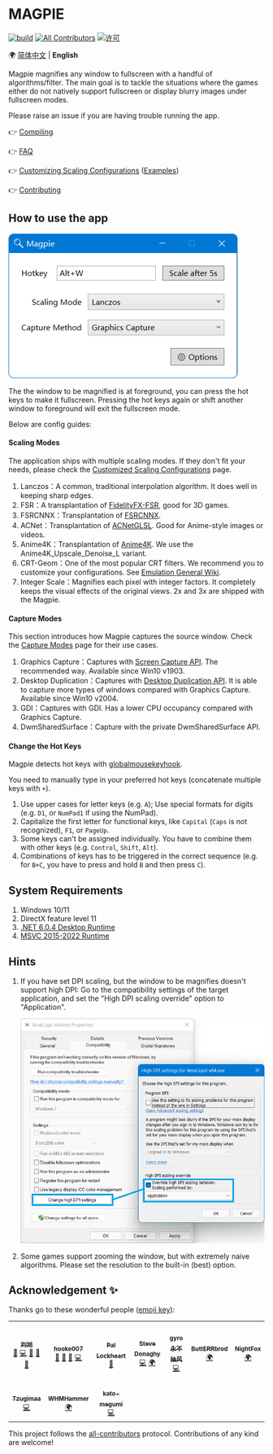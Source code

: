 # MAGPIE

[![build](https://github.com/Blinue/Magpie/actions/workflows/build.yml/badge.svg)](https://github.com/Blinue/Magpie/actions/workflows/build.yml)
[![All Contributors](https://img.shields.io/github/all-contributors/Blinue/Magpie)](#%E8%B4%A1%E7%8C%AE%E8%80%85-)
[![许可](https://img.shields.io/github/license/Blinue/Magpie)](./LICENSE)

:earth_africa: [简体中文](./README.md) | **English**

Magpie magnifies any window to fullscreen with a handful of algorithms/filter. The main goal is to tackle the situations where the games either do not natively support fullscreen or display blurry images under fullscreen modes.

Please raise an issue if you are having trouble running the app.

👉 [Compiling](https://github.com/Blinue/Magpie/wiki/Compiling)

👉 [FAQ](https://github.com/Blinue/Magpie/wiki/FAQ_EN)

👉 [Customizing Scaling Configurations](https://github.com/Blinue/Magpie/wiki/Customizing_Scaling_Configurations) ([Examples](https://gist.github.com/hooke007/818ecc88f18e229bca743b7ae48947ad))

👉 [Contributing](./CONTRIBUTING_EN.md)

## How to use the app

![Screenshot](img/Main_Window.png)

The the window to be magnified is at foreground, you can press the hot keys to make it fullscreen. Pressing the hot keys again or shift another window to foreground will exit the fullscreen mode.

Below are config guides:

#### Scaling Modes

The application ships with multiple scaling modes. If they don't fit your needs, please check the [Customized Scaling Configurations](https://github.com/Blinue/Magpie/wiki/Customizing_Scaling_Configurations) page.

1. Lanczos：A common, traditional interpolation algorithm. It does well in keeping sharp edges.
2. FSR：A transplantation of [FidelityFX-FSR](https://github.com/GPUOpen-Effects/FidelityFX-FSR), good for 3D games.
3. FSRCNNX：Transplantation of [FSRCNNX](https://github.com/igv/FSRCNN-TensorFlow).
4. ACNet：Transplantation of [ACNetGLSL](https://github.com/TianZerL/ACNetGLSL). Good for Anime-style images or videos.
5. Anime4K：Transplantation of [Anime4K](https://github.com/bloc97/Anime4K). We use the Anime4K_Upscale_Denoise_L variant.
6. CRT-Geom：One of the most popular CRT filters. We recommend you to customize your configurations. See [Emulation General Wiki](https://emulation.gametechwiki.com/index.php/CRT_Geom).
7. Integer Scale：Magnifies each pixel with integer factors. It completely keeps the visual effects of the original views. 2x and 3x are shipped with the Magpie.

#### Capture Modes

This section introduces how Magpie captures the source window. Check the [Capture Modes](https://github.com/Blinue/Magpie/wiki/Capture_Modes) page for their use cases.

1. Graphics Capture：Captures with [Screen Capture API](https://docs.microsoft.com/en-us/windows/uwp/audio-video-camera/screen-capture). The recommended way. Available since Win10 v1903.
2. Desktop Duplication：Captures with [Desktop Duplication API](https://docs.microsoft.com/en-us/windows/win32/direct3ddxgi/desktop-dup-api). It is able to capture more types of windows compared with Graphics Capture. Available since Win10 v2004.
3. GDI：Captures with GDI. Has a lower CPU occupancy compared with Graphics Capture.
4. DwmSharedSurface：Capture with the private DwmSharedSurface API.

#### Change the Hot Keys

Magpie detects hot keys with [globalmousekeyhook](https://github.com/gmamaladze/globalmousekeyhook).

You need to manually type in your preferred hot keys (concatenate multiple keys with `+`).

1. Use upper cases for letter keys (e.g. `A`); Use special formats for digits (e.g. `D1`, or `NumPad1` if using the NumPad).
2. Capitalize the first letter for functional keys, like `Capital` (`Caps` is not recognized), `F1`, or `PageUp`.
3. Some keys can't be assigned individually. You have to combine them with other keys (e.g. `Control`, `Shift`, `Alt`).
4. Combinations of keys has to be triggered in the correct sequence (e.g. for `B+C`, you have to press and hold `B` and then press `C`).

## System Requirements

1. Windows 10/11
2. DirectX feature level 11
3. [.NET 6.0.4 Desktop Runtime](https://dotnet.microsoft.com/en-us/download/dotnet/thank-you/runtime-desktop-6.0.4-windows-x64-installer)
4. [MSVC 2015-2022 Runtime](https://docs.microsoft.com/cpp/windows/latest-supported-vc-redist)

## Hints

1. If you have set DPI scaling, but the window to be magnifies doesn't support high DPI: Go to the compatibility settings of the target application, and set the "High DPI scaling override" option to "Application".

   ![High DPI Setting](img/High_DPI_Settings.png)

2. Some games support zooming the window, but with extremely naive algorithms. Please set the resolution to the built-in (best) option.

## Acknowledgement ✨

Thanks go to these wonderful people ([emoji key](https://allcontributors.org/docs/en/emoji-key)):

<!-- ALL-CONTRIBUTORS-LIST:START - Do not remove or modify this section -->
<!-- prettier-ignore-start -->
<!-- markdownlint-disable -->
<table>
  <tr>
    <td align="center"><a href="https://github.com/Blinue"><img src="https://avatars.githubusercontent.com/u/34770031?v=4?s=100" width="100px;" alt=""/><br /><sub><b>刘旭</b></sub></a><br /><a href="#maintenance-Blinue" title="Maintenance">🚧</a> <a href="https://github.com/Blinue/Magpie/commits?author=Blinue" title="Code">💻</a> <a href="https://github.com/Blinue/Magpie/pulls?q=is%3Apr+reviewed-by%3ABlinue" title="Reviewed Pull Requests">👀</a> <a href="https://github.com/Blinue/Magpie/commits?author=Blinue" title="Documentation">📖</a> <a href="#question-Blinue" title="Answering Questions">💬</a></td>
    <td align="center"><a href="https://github.com/hooke007"><img src="https://avatars.githubusercontent.com/u/41094733?v=4?s=100" width="100px;" alt=""/><br /><sub><b>hooke007</b></sub></a><br /><a href="https://github.com/Blinue/Magpie/commits?author=hooke007" title="Documentation">📖</a> <a href="#question-hooke007" title="Answering Questions">💬</a> <a href="#userTesting-hooke007" title="User Testing">📓</a> <a href="https://github.com/Blinue/Magpie/commits?author=hooke007" title="Code">💻</a></td>
    <td align="center"><a href="http://palxex.ys168.com"><img src="https://avatars.githubusercontent.com/u/58222?v=4?s=100" width="100px;" alt=""/><br /><sub><b>Pal Lockheart</b></sub></a><br /><a href="#userTesting-palxex" title="User Testing">📓</a></td>
    <td align="center"><a href="https://www.stevedonaghy.com/"><img src="https://avatars.githubusercontent.com/u/1029699?v=4?s=100" width="100px;" alt=""/><br /><sub><b>Steve Donaghy</b></sub></a><br /><a href="https://github.com/Blinue/Magpie/commits?author=neoKushan" title="Code">💻</a> <a href="#translation-neoKushan" title="Translation">🌍</a></td>
    <td align="center"><a href="http://gyrojeff.top"><img src="https://avatars.githubusercontent.com/u/30655701?v=4?s=100" width="100px;" alt=""/><br /><sub><b>gyro永不抽风</b></sub></a><br /><a href="https://github.com/Blinue/Magpie/commits?author=JeffersonQin" title="Code">💻</a></td>
    <td align="center"><a href="https://github.com/ButtERRbrod"><img src="https://avatars.githubusercontent.com/u/89013889?v=4?s=100" width="100px;" alt=""/><br /><sub><b>ButtERRbrod</b></sub></a><br /><a href="#translation-ButtERRbrod" title="Translation">🌍</a></td>
    <td align="center"><a href="https://github.com/0x4E69676874466F78"><img src="https://avatars.githubusercontent.com/u/4449851?v=4?s=100" width="100px;" alt=""/><br /><sub><b>NightFox</b></sub></a><br /><a href="#translation-0x4E69676874466F78" title="Translation">🌍</a></td>
  </tr>
  <tr>
    <td align="center"><a href="https://github.com/Tzugimaa"><img src="https://avatars.githubusercontent.com/u/4981077?v=4?s=100" width="100px;" alt=""/><br /><sub><b>Tzugimaa</b></sub></a><br /><a href="https://github.com/Blinue/Magpie/commits?author=Tzugimaa" title="Code">💻</a></td>
    <td align="center"><a href="https://github.com/WHMHammer"><img src="https://avatars.githubusercontent.com/u/35433952?v=4?s=100" width="100px;" alt=""/><br /><sub><b>WHMHammer</b></sub></a><br /><a href="#translation-WHMHammer" title="Translation">🌍</a></td>
    <td align="center"><a href="https://github.com/kato-megumi"><img src="https://avatars.githubusercontent.com/u/29451351?v=4?s=100" width="100px;" alt=""/><br /><sub><b>kato-megumi</b></sub></a><br /><a href="https://github.com/Blinue/Magpie/commits?author=kato-megumi" title="Code">💻</a></td>
  </tr>
</table>

<!-- markdownlint-restore -->
<!-- prettier-ignore-end -->

<!-- ALL-CONTRIBUTORS-LIST:END -->

This project follows the [all-contributors](https://allcontributors.org/) protocol. Contributions of any kind are welcome!
